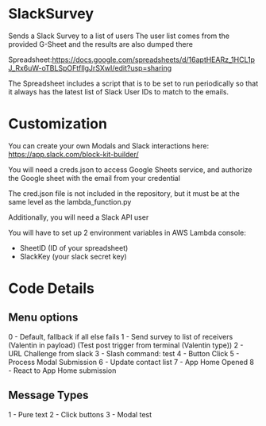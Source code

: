 # SlackSurvey
Sends a Slack Survey to a list of users
The user list comes from the provided G-Sheet and the results are also dumped there

Spreadsheet:https://docs.google.com/spreadsheets/d/16aptHEARz_1HCL1pJ_Rx6uW-oTBLSpOFtfIlgJrSXwI/edit?usp=sharing

The Spreadsheet includes a script that is to be set to run periodically so that it always has the latest list of Slack User IDs to match to the emails.

# Customization
You can create your own Modals and Slack interactions here: https://app.slack.com/block-kit-builder/

You will need a creds.json to access Google Sheets service, and authorize the Google sheet with the email from your credential

The cred.json file is not included in the repository, but it must be at the same level as the lambda_function.py

Additionally, you will need a Slack API user

You will have to set up 2 environment variables in AWS Lambda console:
- SheetID (ID of your spreadsheet)
- SlackKey (your slack secret key)


# Code Details

## Menu options
 0 - Default, fallback if all else fails
 1 - Send survey to list of receivers (Valentin in payload) (Test post trigger from terminal (Valentin type))
 2 - URL Challenge from slack
 3 - Slash command: test
 4 - Button Click
 5 - Process Modal Submission
 6 - Update contact list
 7 - App Home Opened
 8 - React to App Home submission

## Message Types
 1 - Pure text
 2 - Click buttons
 3 - Modal test
